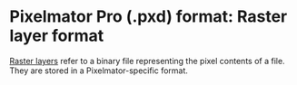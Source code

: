 # Pixelmator Pro (.pxd) format: Raster layer format

[Raster layers](/docs/pxd/layer.md#raster) refer to a binary file representing the pixel contents of a file. They are stored in a Pixelmator-specific format.

